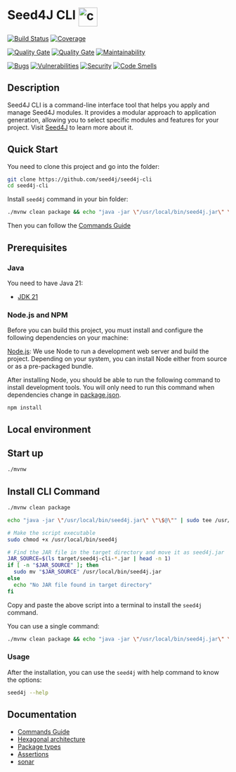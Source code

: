 # Seed4J CLI <img src="https://renanfranca.github.io/assets/icons/icon-complete-terminal-seed4j-cli.svg" alt="console icon" height="43" align="top"/>

[![Build Status][github-actions-seed4j-cli-image]][github-actions-url]
[![Coverage](https://sonarcloud.io/api/project_badges/measure?project=seed4j_seed4j-cli&metric=coverage)](https://sonarcloud.io/project/overview?id=seed4j_seed4j-cli)

[![Quality Gate](https://sonarcloud.io/api/project_badges/measure?project=seed4j_seed4j-cli&metric=alert_status)](https://sonarcloud.io/project/overview?id=seed4j_seed4j-cli)
[![Quality Gate](https://sonarcloud.io/api/project_badges/measure?project=seed4j_seed4j-cli&metric=alert_status)](https://sonarcloud.io/project/overview?id=seed4j_seed4j-cli)
[![Maintainability](https://sonarcloud.io/api/project_badges/measure?project=seed4j_seed4j-cli&metric=sqale_rating)](https://sonarcloud.io/project/overview?id=seed4j_seed4j-cli)

[![Bugs](https://sonarcloud.io/api/project_badges/measure?project=seed4j_seed4j-cli&metric=bugs)](https://sonarcloud.io/project/overview?id=seed4j_seed4j-cli)
[![Vulnerabilities](https://sonarcloud.io/api/project_badges/measure?project=seed4j_seed4j-cli&metric=vulnerabilities)](https://sonarcloud.io/project/overview?id=seed4j_seed4j-cli)
[![Security](https://sonarcloud.io/api/project_badges/measure?project=seed4j_seed4j-cli&metric=security_rating)](https://sonarcloud.io/project/overview?id=seed4j_seed4j-cli)
[![Code Smells](https://sonarcloud.io/api/project_badges/measure?project=seed4j_seed4j-cli&metric=code_smells)](https://sonarcloud.io/project/overview?id=seed4j_seed4j-cli)

## Description

Seed4J CLI is a command-line interface tool that helps you apply and manage Seed4J modules. It provides a modular approach to application generation, allowing you to select specific modules and features for your project. Visit [Seed4J](https://github.com/seed4j/seed4j) to learn more about it.

## Quick Start

You need to clone this project and go into the folder:

```bash
git clone https://github.com/seed4j/seed4j-cli
cd seed4j-cli
```

Install `seed4j` command in your bin folder:

```bash
./mvnw clean package && echo "java -jar \"/usr/local/bin/seed4j.jar\" \"\$@\"" | sudo tee /usr/local/bin/seed4j > /dev/null && sudo chmod +x /usr/local/bin/seed4j && JAR_SOURCE=$(ls target/seed4j-cli-*.jar | head -n 1) && [ -n "$JAR_SOURCE" ] && sudo mv "$JAR_SOURCE" /usr/local/bin/seed4j.jar || echo "No JAR file found in target directory"
```

Then you can follow the [Commands Guide](documentation/Commands.md)

## Prerequisites

### Java

You need to have Java 21:

- [JDK 21](https://openjdk.java.net/projects/jdk/21/)

### Node.js and NPM

Before you can build this project, you must install and configure the following dependencies on your machine:

[Node.js](https://nodejs.org/): We use Node to run a development web server and build the project.
Depending on your system, you can install Node either from source or as a pre-packaged bundle.

After installing Node, you should be able to run the following command to install development tools.
You will only need to run this command when dependencies change in [package.json](package.json).

```
npm install
```

## Local environment

<!-- seed4j-needle-localEnvironment -->

## Start up

```bash
./mvnw
```

## Install CLI Command

```bash
./mvnw clean package

echo "java -jar \"/usr/local/bin/seed4j.jar\" \"\$@\"" | sudo tee /usr/local/bin/seed4j > /dev/null

# Make the script executable
sudo chmod +x /usr/local/bin/seed4j

# Find the JAR file in the target directory and move it as seed4j.jar
JAR_SOURCE=$(ls target/seed4j-cli-*.jar | head -n 1)
if [ -n "$JAR_SOURCE" ]; then
  sudo mv "$JAR_SOURCE" /usr/local/bin/seed4j.jar
else
  echo "No JAR file found in target directory"
fi
```

Copy and paste the above script into a terminal to install the `seed4j` command.

You can use a single command:

```bash
./mvnw clean package && echo "java -jar \"/usr/local/bin/seed4j.jar\" \"\$@\"" | sudo tee /usr/local/bin/seed4j > /dev/null && sudo chmod +x /usr/local/bin/seed4j && JAR_SOURCE=$(ls target/seed4j-cli-*.jar | head -n 1) && [ -n "$JAR_SOURCE" ] && sudo mv "$JAR_SOURCE" /usr/local/bin/seed4j.jar || echo "No JAR file found in target directory"
```

### Usage

After the installation, you can use the `seed4j` with help command to know the options:

```bash
seed4j --help
```

<!-- seed4j-needle-startupCommand -->

## Documentation

- [Commands Guide](documentation/Commands.md)
- [Hexagonal architecture](documentation/hexagonal-architecture.md)
- [Package types](documentation/package-types.md)
- [Assertions](documentation/assertions.md)
- [sonar](documentation/sonar.md)

<!-- seed4j-needle-documentation -->

[github-actions-seed4j-cli-image]: https://github.com/seed4j/seed4j-cli/actions/workflows/github-actions.yml/badge.svg?branch=main
[github-actions-url]: https://github.com/jhipster/seed4j-cli/actions
